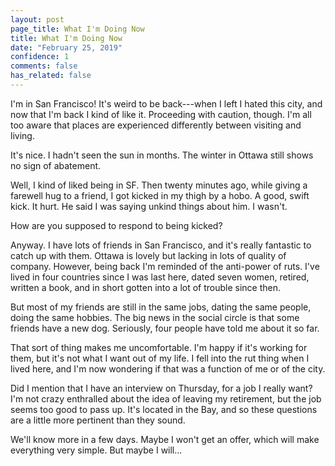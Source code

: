 ```yaml
---
layout: post
page_title: What I'm Doing Now
title: What I'm Doing Now
date: "February 25, 2019"
confidence: 1
comments: false
has_related: false
---
```


I'm in San Francisco! It's weird to be back---when I left I hated this city, and
now that I'm back I kind of like it. Proceeding with caution, though. I'm all
too aware that places are experienced differently between visiting and living.

It's nice. I hadn't seen the sun in months. The winter in Ottawa still shows no
sign of abatement.

Well, I kind of liked being in SF. Then twenty minutes ago, while giving a
farewell hug to a friend, I got kicked in my thigh by a hobo. A good, swift
kick. It hurt. He said I was saying unkind things about him. I wasn't.

How are you supposed to respond to being kicked?

Anyway. I have lots of friends in San Francisco, and it's really fantastic to
catch up with them. Ottawa is lovely but lacking in lots of quality of company.
However, being back I'm reminded of the anti-power of ruts. I've lived in four
countries since I was last here, dated seven women, retired, written a book, and
in short gotten into a lot of trouble since then.

But most of my friends are still in the same jobs, dating the same people, doing
the same hobbies. The big news in the social circle is that some friends have a
new dog. Seriously, four people have told me about it so far.

That sort of thing makes me uncomfortable. I'm happy if it's working for them,
but it's not what I want out of my life. I fell into the rut thing when I lived
here, and I'm now wondering if that was a function of me or of the city.

Did I mention that I have an interview on Thursday, for a job I really want? I'm
not crazy enthralled about the idea of leaving my retirement, but the job seems
too good to pass up. It's located in the Bay, and so these questions are a
little more pertinent than they sound.

We'll know more in a few days. Maybe I won't get an offer, which will make
everything very simple. But maybe I will...

